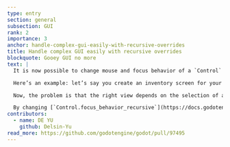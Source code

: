 ```yaml
---
type: entry
section: general
subsection: GUI
rank: 2
importance: 3
anchor: handle-complex-gui-easily-with-recursive-overrides
title: Handle complex GUI easily with recursive overrides
blockquote: Gooey GUI no more
text: |
  It is now possible to change mouse and focus behavior of a `Control` node recursively. This greatly helps creating complex GUI without breaking a sweat.

  Here’s an example: let’s say you create an inventory screen for your game. On the left, there’s a grid displaying what’s the hero is carrying. On the right, it shows a detailed view about the selected item on the left; a rotatable display of the item in 3D to examine every detail, a section containing a scrollable description, a box containing stats and modifiers (with hyperlinks for technical terms), and a list of buttons representing actions that are possible to do with it.

  Now, the problem is that the right view depends on the selection of an item on the left. The user shouldn’t be able to interact with the detail view until it happens.

  By changing [`Control.focus_behavior_recursive`](https://docs.godotengine.org/en/latest/classes/class_control.html#class-control-property-focus-behavior-recursive) and [`Control.mouse_behavior_recursive`](https://docs.godotengine.org/en/latest/classes/class_control.html#class-control-property-mouse-behavior-recursive) of the detailed view container to their disabled value until an item selection, it now disables focus and mouse events for every children. You don’t have to resort anymore to complex messages to manage behavior of `Control` groups.
contributors:
  - name: DE YU
    github: Delsin-Yu
read_more: https://github.com/godotengine/godot/pull/97495
---
```

